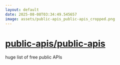 ```yaml
---
layout: default
date: 2025-08-08T03:34:49.545657
image: assets/public-apis_public-apis_cropped.png
---
```


# [public-apis/public-apis](https://github.com/public-apis/public-apis)

huge list of free public APIs
